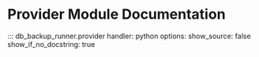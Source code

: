 # Provider Module Documentation

::: db_backup_runner.provider
handler: python
options:
show_source: false
show_if_no_docstring: true

